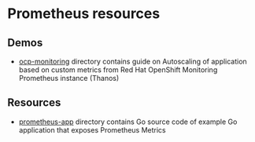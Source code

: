 # Prometheus resources

## Demos
- [ocp-monitoring](ocp-monitoring) directory contains guide on Autoscaling of application based on custom metrics from Red Hat OpenShift Monitoring Prometheus instance (Thanos)

## Resources
- [prometheus-app](prometheus-app) directory contains Go source code of example Go application that exposes Prometheus Metrics